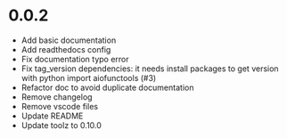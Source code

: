 # 0.0.2

- Add basic documentation
- Add readthedocs config
- Fix documentation typo error
- Fix tag_version dependencies: it needs install packages to get version with python import aiofunctools (#3)
- Refactor doc to avoid duplicate documentation
- Remove changelog
- Remove vscode files
- Update README
- Update toolz to 0.10.0


